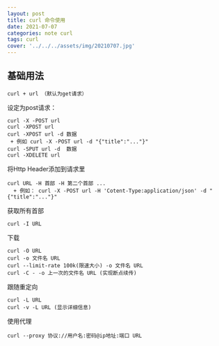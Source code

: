 ```yaml
---
layout: post
title: curl 命令使用
date: 2021-07-07
categories: note curl
tags: curl
cover: '../../../assets/img/20210707.jpg'
---
```


## 基础用法

```plain
curl + url （默认为get请求）
```
设定为post请求：
```plain
curl -X -POST url   
curl -XPOST url 
curl -XPOST url -d 数据
 + 例如 curl -X -POST url -d "{"title":"..."}" 
curl -SPUT url -d  数据
curl -XDELETE url
```
将Http Header添加到请求里
```plain
curl URL -H 首部 -H 第二个首部 ...
  + 例如： curl -X -POST url -H 'Cotent-Type:application/json' -d "{"title":"..."}"
```
获取所有首部
```plain
curl -I URL
```
下载
```plain
curl -O URL
curl -o 文件名 URL
curl --limit-rate 100k(限速大小) -o 文件名 URL
curl -C - -o 上一次的文件名 URL (实现断点续传)
```
跟随重定向
```plain
curl -L URL
curl -v -L URL (显示详细信息)
```
使用代理
```plain
curl --proxy 协议://用户名:密码@ip地址:端口 URL
```

